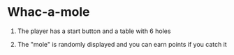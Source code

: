 # Whac-a-mole

1) The player has a start button and a table with 6 holes

2) The "mole" is randomly displayed and you can earn points if you catch it